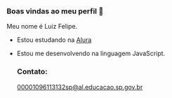 ### Boas vindas ao meu perfil 🤠

Meu nome é Luiz Felipe.

- Estou estudando na [Alura](alura.com.br)
- Estou me desenvolvendo na linguagem JavaScript.

  ### Contato:
  00001096113132sp@al.educacao.sp.gov.br
  
